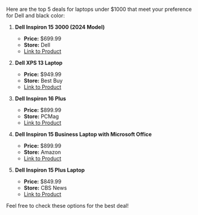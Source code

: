 Here are the top 5 deals for laptops under $1000 that meet your preference for Dell and black color:

1. **Dell Inspiron 15 3000 (2024 Model)**  
   - **Price:** $699.99  
   - **Store:** Dell  
   - [Link to Product](https://www.dell.com/en-us/shop/deals/pc-laptop-deals)

2. **Dell XPS 13 Laptop**  
   - **Price:** $949.99  
   - **Store:** Best Buy  
   - [Link to Product](https://www.bestbuy.com/site/shop/best-laptop-under-1000)

3. **Dell Inspiron 16 Plus**  
   - **Price:** $899.99  
   - **Store:** PCMag  
   - [Link to Product](https://www.pcmag.com/deals/the-best-laptop-deals-you-can-snag-now)

4. **Dell Inspiron 15 Business Laptop with Microsoft Office**  
   - **Price:** $899.99  
   - **Store:** Amazon  
   - [Link to Product](https://www.amazon.com/Dell-Inspiron-15-Microsoft-Quad-Core/dp/B0CN9QXVG9)

5. **Dell Inspiron 15 Plus Laptop**  
   - **Price:** $849.99  
   - **Store:** CBS News  
   - [Link to Product](https://www.cbsnews.com/essentials/best-laptops-under-1000/) 

Feel free to check these options for the best deal!